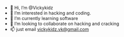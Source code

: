 - 👋 Hi, I’m @Vickykidz
- 👀 I’m interested in hacking and coding.
- 🌱 I’m currently learning software
- 💞️ I’m looking to collaborate on hacking and cracking
- 📫 just email vickykidz.vk@gmail.com

<!---
Vickykidz/Vickykidz is a ✨ special ✨ repository because its `README.md` (this file) appears on your GitHub profile.
You can click the Preview link to take a look at your changes.
--->
